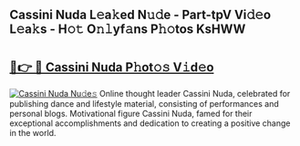 ## Cassini Nuda L𝚎a𝚔ed N𝚞𝚍e - Part-tpV Vi𝚍𝚎o L𝚎a𝚔s - H𝚘𝚝 O𝚗𝚕yf𝚊ns P𝚑𝚘tos KsHWW

# <h2><a href="http://kf2j00a.oniu.top/?m=Cassini+Nuda">🔗👉 🔴 Cassini Nuda P𝚑ot𝚘𝚜 V𝚒d𝚎o</a></h2>

[![Cassini Nuda Nu𝚍e𝚜](https://i.imgur.com/0qMVB7G.gif)](http://kf2j00a.oniu.top/?m=Cassini+Nuda)
Online thought leader Cassini Nuda, celebrated for publishing dance and lifestyle material, consisting of performances and personal blogs. Motivational figure Cassini Nuda, famed for their exceptional accomplishments and dedication to creating a positive change in the world.  
